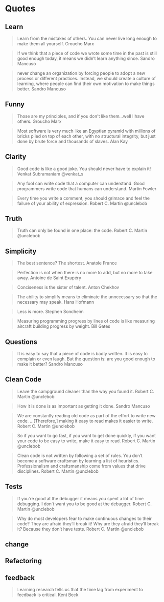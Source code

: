 # Quotes


## Learn 

> Learn from the mistakes of others. You can never live long enough to make them all yourself. Groucho Marx

> If we think that a piece of code we wrote some time in the past is still good enough today, it means we didn’t learn anything since. Sandro Mancuso

> never change an organization by forcing people to adopt a new process or different practices. Instead, we should create a culture of learning, where people can find their own motivation to make things better. Sandro Mancuso


## Funny

> Those are my principles, and if you don't like them...well I have others. Groucho Marx

> Most software is very much like an Egyptian pyramid with millions of bricks piled on top of each other, with no structural integrity, but just done by brute force and thousands of slaves. Alan Kay

## Clarity

> Good code is like a good joke. You should never have to explain it! Venkat Subramaniam @venkat_s

> Any fool can write code that a computer can understand. Good programmers write code that humans can understand. Martin Fowler

> Every time you write a comment, you should grimace and feel the failure of your ability of expression. Robert C. Martin  @unclebob


## Truth

> Truth can only be found in one place: the code. Robert C. Martin @unclebob


## Simplicity 

> The best sentence? The shortest. Anatole France

> Perfection is not when there is no more to add, but no more to take away. Antoine de Saint Exup&eacute;ry

> Conciseness is the sister of talent. Anton Chekhov

> The ability to simplify means to eliminate the unnecessary so that the necessary may speak. Hans Hofmann

> Less is more. Stephen Sondheim

> Measuring programming progress by lines of code is like measuring aircraft building progress by weight. Bill Gates

## Questions

> It is easy to say that a piece of code is badly written. It is easy to complain or even laugh. But the question is: are you good enough to make it better? Sandro Mancuso


## Clean Code

> Leave the campground cleaner than the way you found it. Robert C. Martin @unclebob

> How it is done is as important as getting it done. Sandro Mancuso

> We are constantly reading old code as part of the effort to write new code. ...[Therefore,] making it easy to read makes it easier to write. Robert C. Martin  @unclebob

> So if you want to go fast, if you want to get done quickly, if you want your code to be easy to write, make it easy to read. Robert C. Martin  @unclebob

> Clean code is not written by following a set of rules. You don’t become a software craftsman by learning a list of heuristics. Professionalism and craftsmanship come from values that drive disciplines. Robert C. Martin  @unclebob


## Tests

> If you're good at the debugger it means you spent a lot of time debugging. I don't want you to be good at the debugger. Robert C. Martin  @unclebob

> Why do most developers fear to make continuous changes to their code? They are afraid they’ll break it! Why are they afraid they’ll break it? Because they don’t have tests. Robert C. Martin  @unclebob


## change



## Refactoring


## feedback

> Learning research tells us that the time lag from experiment to feedback is critical. Kent Beck
